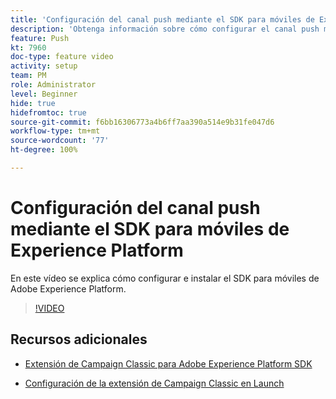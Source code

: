 ```yaml
---
title: 'Configuración del canal push mediante el SDK para móviles de Experience Platform '
description: 'Obtenga información sobre cómo configurar el canal push mediante el SDK para móviles de Experience Cloud. '
feature: Push
kt: 7960
doc-type: feature video
activity: setup
team: PM
role: Administrator
level: Beginner
hide: true
hidefromtoc: true
source-git-commit: f6bb16306773a4b6ff7aa390a514e9b31fe047d6
workflow-type: tm+mt
source-wordcount: '77'
ht-degree: 100%

---
```



# Configuración del canal push mediante el SDK para móviles de Experience Platform

En este vídeo se explica cómo configurar e instalar el SDK para móviles de Adobe Experience Platform.

>[!VIDEO](https://video.tv.adobe.com/v/27699?quality=12)


## Recursos adicionales

* [Extensión de Campaign Classic para Adobe Experience Platform SDK](https://helpx-internal.corp.adobe.com/content/help/es/campaign/kb/acc-aep-extension.html)

* [Configuración de la extensión de Campaign Classic en Launch](https://aep-sdks.gitbook.io/docs/using-mobile-extensions/adobe-campaignclassic)
